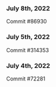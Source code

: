 ### July 8th, 2022

Commit #86930

### July 5th, 2022

Commit #314353


### July 4th, 2022

Commit #72281
